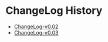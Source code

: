 ChangeLog History
=================

- [ChangeLog-v0.02](ChangeLog-v0.02.md)
- [ChangeLog-v0.03](ChangeLog-v0.03.md)
